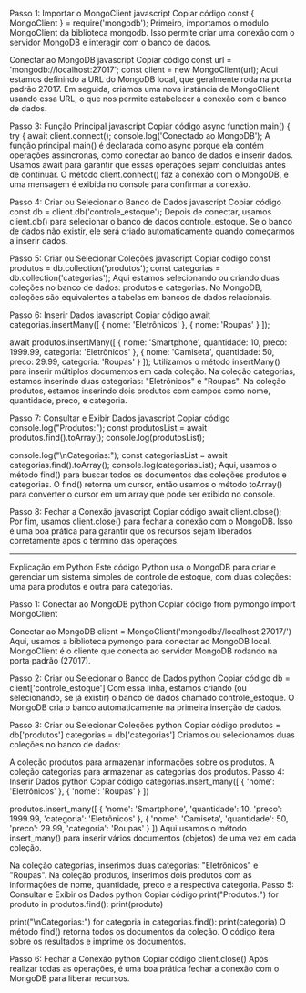 Passo 1: Importar o MongoClient
javascript
Copiar código
const { MongoClient } = require('mongodb');
Primeiro, importamos o módulo MongoClient da biblioteca mongodb. Isso permite criar uma conexão com o servidor MongoDB e interagir com o banco de dados.

Conectar ao MongoDB
javascript
Copiar código
const url = 'mongodb://localhost:27017';
const client = new MongoClient(url);
Aqui estamos definindo a URL do MongoDB local, que geralmente roda na porta padrão 27017. Em seguida, criamos uma nova instância de MongoClient usando essa URL, o que nos permite estabelecer a conexão com o banco de dados.

Passo 3: Função Principal
javascript
Copiar código
async function main() {
    try {
        await client.connect();
        console.log('Conectado ao MongoDB');
A função principal main() é declarada como async porque ela contém operações assíncronas, como conectar ao banco de dados e inserir dados. Usamos await para garantir que essas operações sejam concluídas antes de continuar. O método client.connect() faz a conexão com o MongoDB, e uma mensagem é exibida no console para confirmar a conexão.

Passo 4: Criar ou Selecionar o Banco de Dados
javascript
Copiar código
const db = client.db('controle_estoque');
Depois de conectar, usamos client.db() para selecionar o banco de dados controle_estoque. Se o banco de dados não existir, ele será criado automaticamente quando começarmos a inserir dados.

Passo 5: Criar ou Selecionar Coleções
javascript
Copiar código
const produtos = db.collection('produtos');
const categorias = db.collection('categorias');
Aqui estamos selecionando ou criando duas coleções no banco de dados: produtos e categorias. No MongoDB, coleções são equivalentes a tabelas em bancos de dados relacionais.

Passo 6: Inserir Dados
javascript
Copiar código
await categorias.insertMany([
    { nome: 'Eletrônicos' },
    { nome: 'Roupas' }
]);

await produtos.insertMany([
    { nome: 'Smartphone', quantidade: 10, preco: 1999.99, categoria: 'Eletrônicos' },
    { nome: 'Camiseta', quantidade: 50, preco: 29.99, categoria: 'Roupas' }
]);
Utilizamos o método insertMany() para inserir múltiplos documentos em cada coleção. Na coleção categorias, estamos inserindo duas categorias: "Eletrônicos" e "Roupas". Na coleção produtos, estamos inserindo dois produtos com campos como nome, quantidade, preco, e categoria.

Passo 7: Consultar e Exibir Dados
javascript
Copiar código
console.log("Produtos:");
const produtosList = await produtos.find().toArray();
console.log(produtosList);

console.log("\nCategorias:");
const categoriasList = await categorias.find().toArray();
console.log(categoriasList);
Aqui, usamos o método find() para buscar todos os documentos das coleções produtos e categorias. O find() retorna um cursor, então usamos o método toArray() para converter o cursor em um array que pode ser exibido no console.

Passo 8: Fechar a Conexão
javascript
Copiar código
await client.close();
Por fim, usamos client.close() para fechar a conexão com o MongoDB. Isso é uma boa prática para garantir que os recursos sejam liberados corretamente após o término das operações.
____________________________________________________________________________________________________________________________________________________________________________

Explicação em Python
Este código Python usa o MongoDB para criar e gerenciar um sistema simples de controle de estoque, com duas coleções: uma para produtos e outra para categorias.

Passo 1: Conectar ao MongoDB
python
Copiar código
from pymongo import MongoClient

Conectar ao MongoDB
client = MongoClient('mongodb://localhost:27017/')
Aqui, usamos a biblioteca pymongo para conectar ao MongoDB local. MongoClient é o cliente que conecta ao servidor MongoDB rodando na porta padrão (27017).

Passo 2: Criar ou Selecionar o Banco de Dados
python
Copiar código
db = client['controle_estoque']
Com essa linha, estamos criando (ou selecionando, se já existir) o banco de dados chamado controle_estoque. O MongoDB cria o banco automaticamente na primeira inserção de dados.

Passo 3: Criar ou Selecionar Coleções
python
Copiar código
produtos = db['produtos']
categorias = db['categorias']
Criamos ou selecionamos duas coleções no banco de dados:

A coleção produtos para armazenar informações sobre os produtos.
A coleção categorias para armazenar as categorias dos produtos.
Passo 4: Inserir Dados
python
Copiar código
categorias.insert_many([
    { 'nome': 'Eletrônicos' },
    { 'nome': 'Roupas' }
])

produtos.insert_many([
    { 'nome': 'Smartphone', 'quantidade': 10, 'preco': 1999.99, 'categoria': 'Eletrônicos' },
    { 'nome': 'Camiseta', 'quantidade': 50, 'preco': 29.99, 'categoria': 'Roupas' }
])
Aqui usamos o método insert_many() para inserir vários documentos (objetos) de uma vez em cada coleção.

Na coleção categorias, inserimos duas categorias: "Eletrônicos" e "Roupas".
Na coleção produtos, inserimos dois produtos com as informações de nome, quantidade, preco e a respectiva categoria.
Passo 5: Consultar e Exibir os Dados
python
Copiar código
print("Produtos:")
for produto in produtos.find():
    print(produto)

print("\nCategorias:")
for categoria in categorias.find():
    print(categoria)
O método find() retorna todos os documentos da coleção. O código itera sobre os resultados e imprime os documentos.

Passo 6: Fechar a Conexão
python
Copiar código
client.close()
Após realizar todas as operações, é uma boa prática fechar a conexão com o MongoDB para liberar recursos.
